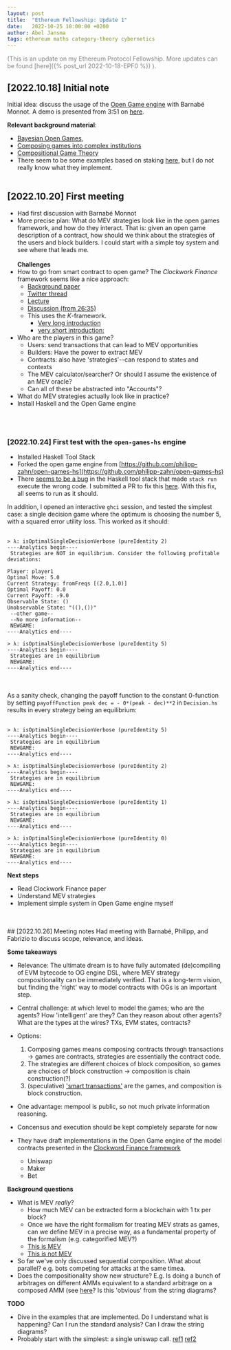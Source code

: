 ```yaml
---
layout: post
title:  "Ethereum Fellowship: Update 1"
date:   2022-10-25 10:00:00 +0200
author: Abel Jansma
tags: ethereum maths category-theory cybernetics
---
```

<span style="color:grey">(This is an update on my Ethereum Protocol Fellowship. More updates can be found [here]({% post_url 2022-10-18-EPF0 %}) ).</span>

## [2022.10.18] Initial note
Initial idea: discuss the usage of the [Open Game engine](https://github.com/jules-hedges/open-games-hs) with Barnabé Monnot. A demo is presented from 3:51 on [here](https://www.youtube.com/watch?app=desktop&v=v3Fj1GQ0aPI).

**Relevant background material**:
- [Bayesian Open Games](https://arxiv.org/abs/1910.03656), 
- [Composing games into complex institutions](https://arxiv.org/pdf/2108.05318.pdf)
- [Compositional Game Theory](https://arxiv.org/abs/1603.04641)
- There seem to be some examples based on staking [here](https://github.com/philipp-zahn/open-games-hs/tree/master/src/Examples/Staking), but I do not really know what they implement. 
<br><br>

## [2022.10.20] First meeting
- Had first discussion with Barnabé Monnot
- More precise plan: What do MEV strategies look like in the open games framework, and how do they interact. That is: given an open game description of a contract, how should we think about the strategies of the users and block builders. I could start with a simple toy system and see where that leads me.
<br><br>
**Challenges**
- How to go from smart contract to open game? The *Clockwork Finance* framework seems like a nice approach:
    - [Background paper](https://arxiv.org/pdf/2109.04347.pdf)
    - [Twitter thread](https://twitter.com/kushalbabel/status/1438511507508137987)
    - [Lecture](https://www.youtube.com/watch?v=n52xBSk2TSs)
    - [Discussion (from 26:35)](https://www.youtube.com/watch?v=W3GOGesPKlw)
    - This uses the *K*-framework. 
        - [Very long introduction](https://www.youtube.com/watch?v=VlQMi_N42B8)
        - [very short introduction:](https://www.youtube.com/watch?v=eSaIKHQOo4c)
- Who are the players in this game? 
    - Users: send transactions that can lead to MEV opportunities
    - Builders: Have the power to extract MEV
    - Contracts: also have 'strategies'--can respond to states and contexts
    - The MEV calculator/searcher? Or should I assume the existence of an MEV oracle?
    - Can all of these be abstracted into "Accounts"?
- What do MEV strategies actually look like in practice? 
- Install Haskell and the Open Game engine

<br><br>

### [2022.10.24] First test with the `open-games-hs` engine
- Installed Haskell Tool Stack
- Forked the open game engine from [https://github.com/philipp-zahn/open-games-hs](https://github.com/philipp-zahn/open-games-hs)
- There [seems to be a bug](https://github.com/commercialhaskell/stack/issues/5232) in the Haskell tool stack that made `stack run` execute the wrong code. I submitted a PR to fix this [here](https://github.com/philipp-zahn/open-games-hs/pull/8). With this fix, all seems to run as it should. 

In addition, I opened an interactive `ghci` session, and tested the simplest case: a single decision game where the optimum is choosing the number 5, with a squared error utility loss. This worked as it should:
<br><br>


```
> λ: isOptimalSingleDecisionVerbose (pureIdentity 2)
----Analytics begin----
 Strategies are NOT in equilibrium. Consider the following profitable deviations:

Player: player1
Optimal Move: 5.0
Current Strategy: fromFreqs [(2.0,1.0)]
Optimal Payoff: 0.0
Current Payoff: -9.0
Observable State: ()
Unobservable State: "((),())"
 --other game--
 --No more information--
 NEWGAME:
----Analytics end----

> λ: isOptimalSingleDecisionVerbose (pureIdentity 5)
----Analytics begin----
 Strategies are in equilibrium
 NEWGAME:
----Analytics end----
```
<br><br>
As a sanity check, changing the payoff function to the constant 0-function by setting `payoffFunction peak dec = - 0*(peak - dec)**2` in `Decision.hs` results in every strategy being an equilibrium:
<br><br>
```
> λ: isOptimalSingleDecisionVerbose (pureIdentity 5)
----Analytics begin----
 Strategies are in equilibrium
 NEWGAME:
----Analytics end----

> λ: isOptimalSingleDecisionVerbose (pureIdentity 2)
----Analytics begin----
 Strategies are in equilibrium
 NEWGAME:
----Analytics end----

> λ: isOptimalSingleDecisionVerbose (pureIdentity 1)
----Analytics begin----
 Strategies are in equilibrium
 NEWGAME:
----Analytics end----

> λ: isOptimalSingleDecisionVerbose (pureIdentity 0)
----Analytics begin----
 Strategies are in equilibrium
 NEWGAME:
----Analytics end----
```

**Next steps**
- Read Clockwork Finance paper
- Understand MEV strategies
- Implement simple system in Open Game engine myself


<br>
<br>
## [2022.10.26] Meeting notes
Had meeting with Barnabé, Philipp, and Fabrizio to discuss scope, relevance, and ideas. 

**Some takeaways**
- Relevance: The ultimate dream is to have fully automated (de)compiling of EVM bytecode to OG engine DSL, where MEV strategy compositionality can be immediately verified. That is a long-term vision, but finding the 'right' way to model contracts with OGs is an important step. 
- Central challenge: at which level to model the games; who are the agents? How 'intelligent' are they? Can they reason about other agents? What are the types at the wires? TXs, EVM states, contracts?
- Options:
    1. Composing games means composing contracts through transactions -> games are contracts, strategies are essentially the contract code. 
    2. The strategies are different choices of block composition, so games are choices of block construction -> composition is chain construction(?)
    3. (speculative) ['smart transactions'](https://archive.devcon.org/archive/watch/6/smart-transactions/?tab=YouTube) are the games, and composition is block construction. 

- One advantage: mempool is public, so not much private information reasoning. 
- Concensus and execution should be kept completely separate for now
- They have draft implementations in the Open Game engine of the model contracts presented in the [Clockword Finance framework](https://arxiv.org/pdf/2109.04347.pdf)
    - Uniswap
    - Maker
    - Bet

**Background questions**
- What is MEV *really*?
    - How much MEV can be extracted form a blockchain with 1 tx per block?
    - Once we have the right formalism for treating MEV strats as games, can we define MEV in a precise way, as a fundamental property of the formalism (e.g. categorified MEV?)
    - [This is MEV](https://archive.devcon.org/archive/watch/6/this-is-mev/?tab=YouTube)
    - [This is not MEV](https://archive.devcon.org/archive/watch/6/this-is-not-mev/?tab=YouTube)
- So far we've only discussed sequential composition. What about parallel? e.g. bots competing for attacks at the same timea. 
- Does the compositionality show new structure? E.g. Is doing a bunch of arbitrages on different AMMs equivalent to a standard arbitrage on a composed AMM (see [here](https://arxiv.org/abs/2106.07371v1)? Is this 'obvious' from the string diagrams?

**TODO**
- Dive in the examples that are implemented. Do I understand what is happening? Can I run the standard analysis? Can I draw the string diagrams? 
- Probably start with the simplest: a single uniswap call. [ref1](https://arxiv.org/pdf/2009.14021.pdf) [ref2](https://notes.ethereum.org/@barnabe/HkYnvSqMO)
